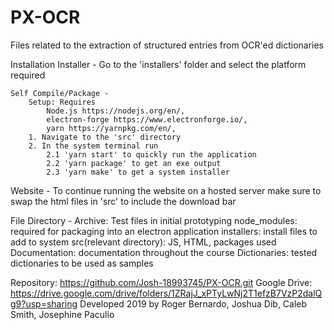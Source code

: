 # PX-OCR
Files related to the extraction of structured entries from OCR'ed dictionaries

Installation
	Installer - 
		Go to the 'installers' folder and select the platform required

	Self Compile/Package - 
		Setup: Requires 
			Node.js https://nodejs.org/en/, 
			electron-forge https://www.electronforge.io/, 
			yarn https://yarnpkg.com/en/,
		1. Navigate to the 'src' directory
		2. In the system terminal run 
			2.1 'yarn start' to quickly run the application
			2.2 'yarn package' to get an exe output
			2.3 'yarn make' to get a system installer

Website -
	To continue running the website on a hosted server make sure to swap the html files in 'src' to include the download bar

File Directory -
	Archive: Test files in initial prototyping
	node_modules: required for packaging into an electron application
	installers: install files to add to system 
	src(relevant directory): JS, HTML, packages used
	Documentation: documentation throughout the course
	Dictionaries: tested dictionaries to be used as samples
	
Repository: https://github.com/Josh-18993745/PX-OCR.git
Google Drive: https://drive.google.com/drive/folders/1ZRajJ_xPTyLwNj2T1efzB7VzP2dalQg9?usp=sharing
Developed 2019 by Roger Bernardo, Joshua Dib, Caleb Smith, Josephine Paculio
